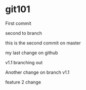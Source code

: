 # git101
First commit


second to branch

this is the second commit on master

my last change on github


v1.1 branching out

Another change on branch v1.1

feature 2 change

